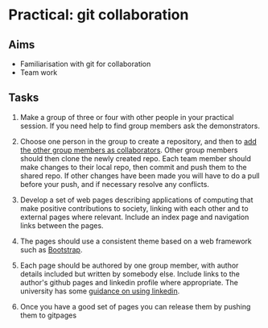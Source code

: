 # Practical: git collaboration

## Aims

* Familiarisation with git for collaboration
* Team work

## Tasks

1. Make a group of three or four with other people in your practical session. If you need help to find group members ask the demonstrators. 

2. Choose one person in the group to create a repository, and then to [add the other group members as collaborators](https://docs.github.com/en/issues/planning-and-tracking-with-projects/managing-your-project/managing-access-to-your-projects#managing-access-for-user-level-projects). Other group members should then clone the newly created repo. Each team member should make changes to their local repo, then commit and push them to the shared repo. If other changes have been made you will have to do a pull before your push, and if necessary resolve any conflicts.

   
3. Develop a set of web pages describing applications of computing that make positive contributions  to society, linking with each other and to external pages where relevant. Include an index page and navigation links between the pages.

4. The pages should use a consistent theme based on a web framework such as [Bootstrap](https://getbootstrap.com).

5. Each page should be authored by one group member, with author details included but written by somebody else. Include links to the author's github pages and linkedin profile where appropriate. The university has some [guidance on using linkedin](https://durham.careercentre.me/clientcontent/qPAqQydbXP6021ueTw5wnw/files/Help%20Sheets/LinkedIn.docx).

6. Once you have a good set of pages you can release them by pushing them to gitpages


